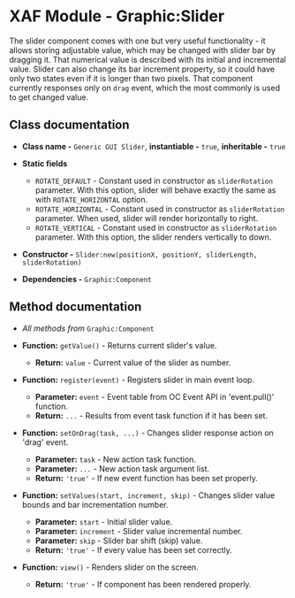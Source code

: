 # XAF Module - Graphic:Slider

The slider component comes with one but very useful functionality - it allows storing adjustable value, which may be changed with slider bar by dragging it. That numerical value is described with its initial and incremental value. Slider can also change its bar increment property, so it could have only two states even if it is longer than two pixels. That component currently responses only on `drag` event, which the most commonly is used to get changed value.

## Class documentation

* **Class name -** `Generic GUI Slider`, **instantiable -** `true`, **inheritable -** `true`
* **Static fields**

  * `ROTATE_DEFAULT` - Constant used in constructor as `sliderRotation` parameter. With this option, slider will behave exactly the same as with `ROTATE_HORIZONTAL` option.
  * `ROTATE_HORIZONTAL` - Constant used in constructor as `sliderRotation` parameter. When used, slider will render horizontally to right.
  * `ROTATE_VERTICAL` - Constant used in constructor as `sliderRotation` parameter. With this option, the slider renders vertically to down.

* **Constructor -** `Slider:new(positionX, positionY, sliderLength, sliderRotation)`
* **Dependencies -** `Graphic:Component`

## Method documentation

* *All methods from* `Graphic:Component`

* **Function:** `getValue()` - Returns current slider's value.

  * **Return:** `value` - Current value of the slider as number.

* **Function:** `register(event)` - Registers slider in main event loop.

  * **Parameter:** `event` - Event table from OC Event API in 'event.pull()' function.
  * **Return:** `...` - Results from event task function if it has been set.

* **Function:** `setOnDrag(task, ...)` - Changes slider response action on 'drag' event.

  * **Parameter:** `task` - New action task function.
  * **Parameter:** `...` - New action task argument list.
  * **Return:** `'true'` - If new event function has been set properly.

* **Function:** `setValues(start, increment, skip)` - Changes slider value bounds and bar incrementation number.

  * **Parameter:** `start` - Initial slider value.
  * **Parameter:** `increment` - Slider value incremental number.
  * **Parameter:** `skip` - Slider bar shift (skip) value.
  * **Return:** `'true'` - If every value has been set correctly.

* **Function:** `view()` - Renders slider on the screen.

  * **Return:** `'true'` - If component has been rendered properly.
